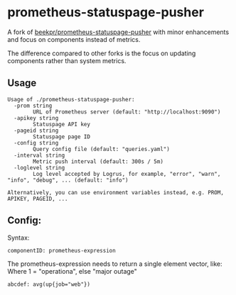 # prometheus-statuspage-pusher

A fork of [beekpr/prometheus-statuspage-pusher](https://github.com/beekpr/prometheus-statuspage-pusher) with minor enhancements and focus on components instead of metrics.

The difference compared to other forks is the focus on updating components rather than system metrics.

## Usage

```
Usage of ./prometheus-statuspage-pusher:
  -prom string
    	URL of Prometheus server (default: "http://localhost:9090")
  -apikey string
    	Statuspage API key
  -pageid string
    	Statuspage page ID
  -config string
    	Query config file (default: "queries.yaml")
  -interval string
    	Metric push interval (default: 300s / 5m)
  -loglevel string
    	Log level accepted by Logrus, for example, "error", "warn", "info", "debug", ... (default: "info")

Alternatively, you can use environment variables instead, e.g. PROM, APIKEY, PAGEID, ...
```

## Config:

Syntax:

```
componentID: prometheus-expression
```

The prometheus-expression needs to return a single element vector, like:
Where 1 = "operationa", else "major outage"

```
abcdef: avg(up{job="web"})
```
